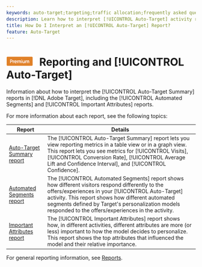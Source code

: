 ```yaml
---
keywords: auto-target;targeting;traffic allocation;frequently asked questions;faq;troubleshooting;trouble shooting;reporting;reports;auto-target summary report;summary report;automated segments;important attributes
description: Learn how to interpret [!UICONTROL Auto-Target] activity reports in [!DNL Target].
title: How Do I Interpret an [!UICONTROL Auto-Target] Report?
feature: Auto-Target
---
```

# ![PREMIUM](/help/main/assets/premium.png) Reporting and [!UICONTROL Auto-Target]

Information about how to interpret the [!UICONTROL Auto-Target Summary] reports in [!DNL Adobe Target], including the [!UICONTROL Automated Segments] and [!UICONTROL Important Attributes] reports.

For more information about each report, see the following topics:

|Report|Details|
| --- | --- |
|[Auto-Target Summary report](/help/main/c-reports/personalization-reports/auto-target-summary-report.md)|The [!UICONTROL Auto-Target Summary] report lets you view reporting metrics in a table view or in a graph view.<br>This report lets you see metrics for [!UICONTROL Visits], [!UICONTROL Conversion Rate], [!UICONTROL Average Lift and Confidence Interval], and [!UICONTROL Confidence].|
|[Automated Segments report](/help/main/c-reports/c-personalization-insights-reports/automated-segments-report.md)|The [!UICONTROL Automated Segments] report shows how different visitors respond differently to the offers/experiences in your [!UICONTROL Auto-Target] activity. This report shows how different automated segments defined by Target's personalization models responded to the offers/experiences in the activity.|
|[Important Attributes report](/help/main/c-reports/c-personalization-insights-reports/important-attributes-report.md)|The [!UICONTROL Important Attributes] report shows how, in different activities, different attributes are more (or less) important to how the model decides to personalize. This report shows the top attributes that influenced the model and their relative importance.|

For general reporting information, see [Reports](/help/main/c-reports/reports.md).
